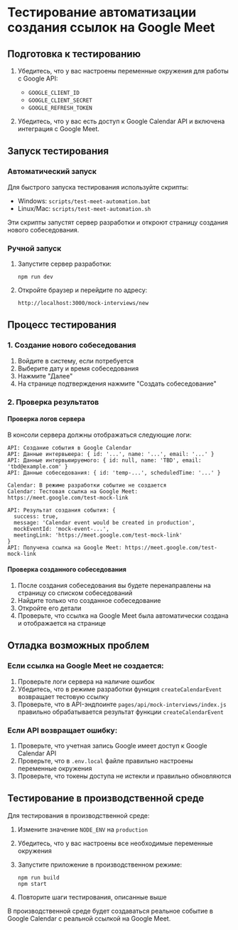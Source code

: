 # Тестирование автоматизации создания ссылок на Google Meet

## Подготовка к тестированию

1. Убедитесь, что у вас настроены переменные окружения для работы с Google API:

   - `GOOGLE_CLIENT_ID`
   - `GOOGLE_CLIENT_SECRET`
   - `GOOGLE_REFRESH_TOKEN`

2. Убедитесь, что у вас есть доступ к Google Calendar API и включена интеграция с Google Meet.

## Запуск тестирования

### Автоматический запуск

Для быстрого запуска тестирования используйте скрипты:

- Windows: `scripts/test-meet-automation.bat`
- Linux/Mac: `scripts/test-meet-automation.sh`

Эти скрипты запустят сервер разработки и откроют страницу создания нового собеседования.

### Ручной запуск

1. Запустите сервер разработки:

   ```
   npm run dev
   ```

2. Откройте браузер и перейдите по адресу:
   ```
   http://localhost:3000/mock-interviews/new
   ```

## Процесс тестирования

### 1. Создание нового собеседования

1. Войдите в систему, если потребуется
2. Выберите дату и время собеседования
3. Нажмите "Далее"
4. На странице подтверждения нажмите "Создать собеседование"

### 2. Проверка результатов

#### Проверка логов сервера

В консоли сервера должны отображаться следующие логи:

```
API: Создание события в Google Calendar
API: Данные интервьюера: { id: '...', name: '...', email: '...' }
API: Данные интервьюируемого: { id: null, name: 'TBD', email: 'tbd@example.com' }
API: Данные собеседования: { id: 'temp-...', scheduledTime: '...' }

Calendar: В режиме разработки событие не создается
Calendar: Тестовая ссылка на Google Meet: https://meet.google.com/test-mock-link

API: Результат создания события: {
  success: true,
  message: 'Calendar event would be created in production',
  mockEventId: 'mock-event-...',
  meetingLink: 'https://meet.google.com/test-mock-link'
}
API: Получена ссылка на Google Meet: https://meet.google.com/test-mock-link
```

#### Проверка созданного собеседования

1. После создания собеседования вы будете перенаправлены на страницу со списком собеседований
2. Найдите только что созданное собеседование
3. Откройте его детали
4. Проверьте, что ссылка на Google Meet была автоматически создана и отображается на странице

## Отладка возможных проблем

### Если ссылка на Google Meet не создается:

1. Проверьте логи сервера на наличие ошибок
2. Убедитесь, что в режиме разработки функция `createCalendarEvent` возвращает тестовую ссылку
3. Проверьте, что в API-эндпоинте `pages/api/mock-interviews/index.js` правильно обрабатывается результат функции `createCalendarEvent`

### Если API возвращает ошибку:

1. Проверьте, что учетная запись Google имеет доступ к Google Calendar API
2. Проверьте, что в `.env.local` файле правильно настроены переменные окружения
3. Проверьте, что токены доступа не истекли и правильно обновляются

## Тестирование в производственной среде

Для тестирования в производственной среде:

1. Измените значение `NODE_ENV` на `production`
2. Убедитесь, что у вас настроены все необходимые переменные окружения
3. Запустите приложение в производственном режиме:

   ```
   npm run build
   npm start
   ```

4. Повторите шаги тестирования, описанные выше

В производственной среде будет создаваться реальное событие в Google Calendar с реальной ссылкой на Google Meet.
